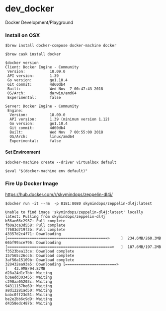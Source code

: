 # dev_docker
Docker Development/Playground

### Install on OSX
`$brew install docker-compose docker-machine docker`

`$brew cask install docker`

```
$docker version
Client: Docker Engine - Community
 Version:           18.09.0
 API version:       1.39
 Go version:        go1.10.4
 Git commit:        4d60db4
 Built:             Wed Nov  7 00:47:43 2018
 OS/Arch:           darwin/amd64
 Experimental:      false

Server: Docker Engine - Community
 Engine:
  Version:          18.09.0
  API version:      1.39 (minimum version 1.12)
  Go version:       go1.10.4
  Git commit:       4d60db4
  Built:            Wed Nov  7 00:55:00 2018
  OS/Arch:          linux/amd64
  Experimental:     false
  ```
#### Set Environment
`$docker-machine create --driver virtualbox default`

`$eval "$(docker-machine env default)"`

### Fire Up Docker Image
https://hub.docker.com/r/skymindops/zeppelin-dl4j/

```
$docker run -it --rm  -p 8181:8080 skymindops/zeppelin-dl4j:latest

Unable to find image 'skymindops/zeppelin-dl4j:latest' locally   
latest: Pulling from skymindops/zeppelin-dl4j  
b56ae66c2937: Pull complete  
fb0a3ca3d558: Pull complete  
f7683d719f3b: Pull complete 
43357d2c4f71: Downloading [=============================================>     ]  234.6MB/260.3MB   
66bf99ace796: Downloading [===============================================>   ]  187.6MB/197.2MB 
f3523bea13ce: Download complete  
157565c26cc6: Download complete 
3af56a15109b: Download complete  
328432ea93a5: Downloading [=======================>                           ]   43.9MB/94.87MB  
d28a24d1c7bb: Waiting 
b3aedd303455: Waiting  
c290aa05203c: Waiting  
94311157be69: Waiting  
a8d12281ad50: Waiting  
babc0ff23d51: Waiting  
be2e2bb6c9d9: Waiting  
d4358edc487b: Waiting  

```
